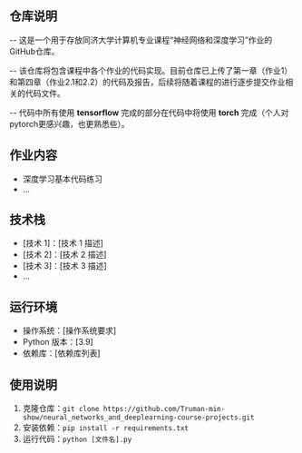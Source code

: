 

## 仓库说明
-- 这是一个用于存放同济大学计算机专业课程“神经网络和深度学习”作业的GitHub仓库。

-- 该仓库将包含课程中各个作业的代码实现。目前仓库已上传了第一章（作业1）和第四章（作业2.1和2.2）的代码及报告，后续将随着课程的进行逐步提交作业相关的代码文件。

-- 代码中所有使用 **tensorflow** 完成的部分在代码中将使用 **torch** 完成（个人对pytorch更感兴趣，也更熟悉些）。

## 作业内容

  * 深度学习基本代码练习
  * ...

## 技术栈

  * [技术 1]：[技术 1 描述]
  * [技术 2]：[技术 2 描述]
  * [技术 3]：[技术 3 描述]
  * ...

## 运行环境

  * 操作系统：[操作系统要求]
  * Python 版本：[3.9]
  * 依赖库：[依赖库列表]

## 使用说明

  1. 克隆仓库：`git clone https://github.com/Truman-min-show/neural_networks_and_deeplearning-course-projects.git`
  2. 安装依赖：`pip install -r requirements.txt`
  3. 运行代码：`python [文件名].py`
